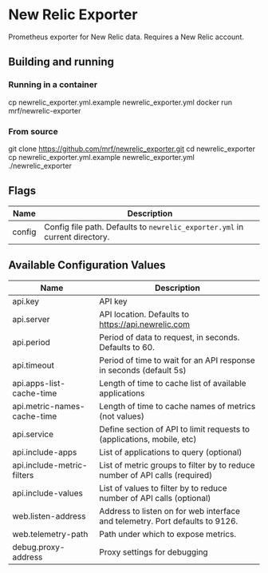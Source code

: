 # New Relic Exporter

Prometheus exporter for New Relic data.
Requires a New Relic account.
## Building and running

### Running in a container

  cp newrelic_exporter.yml.example newrelic_exporter.yml
	docker run mrf/newrelic-exporter

### From source

  git clone https://github.com/mrf/newrelic_exporter.git
  cd newrelic_exporter
  cp newrelic_exporter.yml.example newrelic_exporter.yml
  ./newrelic_exporter

## Flags

Name               | Description
-------------------|------------
config             | Config file path. Defaults to `newrelic_exporter.yml` in current directory.

## Available Configuration Values

Name                        | Description
----------------------------|------------
api.key                     | API key
api.server                  | API location.  Defaults to https://api.newrelic.com
api.period                  | Period of data to request, in seconds.  Defaults to 60.
api.timeout                 | Period of time to wait for an API response in seconds (default 5s)
api.apps-list-cache-time    | Length of time to cache list of available applications
api.metric-names-cache-time | Length of time to cache names of metrics (not values)
api.service                 | Define section of API to limit requests to (applications, mobile, etc)
api.include-apps            | List of applications to query (optional)
api.include-metric-filters  | List of metric groups to filter by to reduce number of API calls (required)
api.include-values          | List of values to filter by to reduce number of API calls (optional)
web.listen-address          | Address to listen on for web interface and telemetry.  Port defaults to 9126.
web.telemetry-path          | Path under which to expose metrics.
debug.proxy-address         | Proxy settings for debugging
